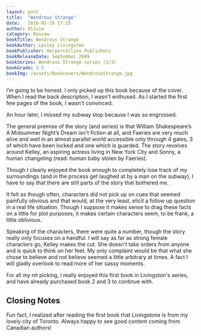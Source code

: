 ```yaml
---
layout: post
title:  "Wondrous Strange"
date:   2016-05-29 17:25
author: Olivia
catagory: Review
bookTitle: Wondrous Strange
bookAuthor: Lesley Livingston
bookPublisher: Harpercollins Publishers
bookReleaseDate: September 2009
bookSeries: Wondrous Strange series (1/3)
bookGrade: 3.5
bookImg: /assets/Bookcovers/WondrousStrange.jpg
---
```

I’m going to be honest. I only picked up this book because of the cover. When I read the back description, I wasn't enthused. As I started the first few pages of the book, I wasn't convinced.

An hour later, I missed my subway stop because I was so engrossed.
<!--more-->
The general premise of the story (and series) is that William Shakespeare’s A Midsummer Night’s Dream isn't fiction at all, and Faeries are very much alive and well in an almost parallel world accessible only through 4 gates, 3 of which have been locked and one which is guarded. The story revolves around Kelley, an aspiring actress living in New York City and Sonny, a human changeling (read: human baby stolen by Faeries).

Though I clearly enjoyed the book enough to completely lose track of my surroundings (and in the process get laughed at by a man on the subway), I have to say that there are still parts of the story that bothered me.

It felt as though often, characters did not pick up on cues that seemed painfully obvious and that would, at the very least,  elicit a follow up question in a real life situation. Though I suppose it makes sense to drag these facts on a little for plot purposes, it makes certain characters seem, to be frank, a little oblivious.

Speaking of the characters, there were quite a number, though the story really only focuses on a handful. I will say as far as strong female characters go, Kelley makes the cut. She doesn’t take orders from anyone and is quick to think on her feet. My only complaint would be that what she chose to believe and not believe seemed a little arbitrary at times. A fact I will gladly overlook to read more of her sassy moments.

For all my nit picking, I really enjoyed this first book in Livingston's series, and have already purchased book 2 and 3 to continue with.

## Closing Notes

Fun fact, I realized after reading the first book that Livingstone is from my lovely city of Toronto. Always happy to see good content coming from Canadian authors!
